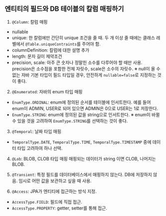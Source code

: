 ## 엔티티의 필드와 DB 테이블의 칼럼 매핑하기

1. `@Column`: 칼럼 매핑
* nullable
* unique: 한 칼럼에만 간단히 unique 조건을 줄 때. 두 개 이상 줄 때에는 클래스 레벨에서 `@Table.uniqueContraints`를 주어야 함.
* columnDefinition: 칼럼에 대한 설명 추가
* length: 문자 길이 제약조건
* precision, scale: 아주 큰 숫자나 정말힌 소수를 다루어야 할 때만 사용. precision은 소수점을 포함한 전체 자릿수, scale은 소수의 자릿수.
※ null이 올 수 없는 자바 기본 타입이 필드 타입일 경우, 안전하게 `nullable=false`로 지정하는 것이 좋다.

2. `@Enumerated`: 자바의 enum 타입 매핑
* `EnumType.ORDINAL`: enum에 정의된 순서를 테이블에 인서트한다. 예를 들어 enum이 ADMIN, USER로 되어 있으면 ADMIN은 0으로 USER는 1로 저장한다.
* `EnumType.STRING`: enum에 정의된 값을 string으로 인서트한다.
※ enum이 바뀔 수 있을 것을 고려하여 `EnumType.STRING`를 선택하는 것이 좋다.

3. `@Temporal`: 날짜 타입 매핑
* `TemporalType.DATE`, `TemporalType.TIME`, `TemporalType.TIMESTAMP` 중에 데이터 타입 고려하여 하나 선택.

4. `@Lob`: BLOB, CLOB 타입 매핑
매핑되는 데이터가 string 이면 CLOB, 나머지는 BLOB.

5. `@Transient`: 특정 필드를 데이터베이스에서 매핑하지 않는다.
DB에 저장하지 않음. 임시로 어떤 값을 보관하고 싶을 때 사용.

6. `@Access`: JPA가 엔티티에 접근하는 방식 지정.
* `AccessType.FIELD`: 필드에 직접 접근.
* `AccessType.PROPERTY`: getter, setter를 통해 접근.
